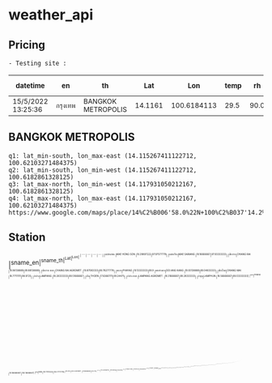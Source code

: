 # weather_api

## Pricing
```
- Testing site :
```
|<sup>datetime</sup>|<sup>en</sup>|<sup>th</sup>|<sup>Lat</sup>|<sup>Lon</sup>|<sup>temp</sup>|<sup>rh</sup>|<sup>max lat<br>north</sup>|<sup>min lon<br>west</sup>|<sup>min lat<br>south</sup>|<sup>max lon<br>east</sup>|
| --- | --- | --- | --- | --- | --- | --- | --- | --- | --- | --- |
|<sup>15/5/2022<br>13:25:36</sup>|<sup>กรุงเทพ</sup>|<sup>BANGKOK<br>METROPOLIS</sup>|<sup>14.1161</sup>|<sup>100.6184113</sup>|<sup>29.5</sup>|<sup>90.0</sup>|<sup>14.008696<br>370634665</sup>|<sup>100.61279<br>296875</sup>|<sup>13.98737621<br>4146462</sup>|<sup>100.6347<br>65625</sup>|

## BANGKOK METROPOLIS
```
q1: lat_min-south, lon_max-east (14.115267411122712, 100.62103271484375)
q2: lat_min-south, lon_min-west (14.115267411122712, 100.6182861328125)
q3: lat_max-north, lon_min-west (14.117931050212167, 100.6182861328125)
q4: lat_max-north, lon_max-east (14.117931050212167, 100.62103271484375)
https://www.google.com/maps/place/14%C2%B006'58.0%22N+100%C2%B037'14.2%22E/@14.1161685,100.6206216,21z/data=!4m5!3m4!1s0x0:0xf560973a14063c1b!8m2!3d14.1161!4d100.6206
```					

## Station
|<sup>sname_en|<sup>sname_th|<sup>Lat|<sup>Lon|<sup>
|<sup> --- </sup>|<sup> --- </sup>|<sup> --- </sup>|<sup> --- </sup>|
|<sup>แม่ฮ่องสอน	</sup>|<sup>MAE HONG SON	</sup>			|<sup>19.29897222</sup>|<sup>97.97577778</sup>|
|<sup>แม่สะเรียง</sup>|<sup>MAE SARIANG		</sup>		|<sup>18.16666667</sup>|<sup>97.93333333</sup>|
|<sup>เชียงราย</sup>|<sup>CHIANG RAI		</sup>			|<sup>19.96138889</sup>|<sup>99.88138889</sup>|
|<sup>เชียงราย สกษ.</sup>|<sup>CHAING RAI AGROMET.	</sup>	|<sup>19.87083333</sup>|<sup>99.78277778</sup>|
|<sup>พะเยา</sup>|<sup>PHAYAO				</sup>		|<sup>19.13333333</sup>|<sup>99.9</sup>
|<sup>ดอยอ่างขาง</sup>|<sup>DOI ANG KANG		</sup>		|<sup>19.93138889</sup>|<sup>99.04833333</sup>|
|<sup>เชียงใหม่</sup>|<sup>CHIANG MAI</sup>					|<sup>18.77111111</sup>|<sup>98.9725</sup>|
|<sup>ลำปาง</sup>|<sup>LAMPANG	</sup>				|<sup>18.28333333</sup>|<sup>99.51666667</sup>|
|<sup>เถิน</sup>|<sup>THOEN		</sup>				|<sup>17.63661111</sup>|<sup>99.24475</sup>|
|<sup>ลำปาง สกษ.</sup>|<sup>LAMPANG AGROMET.</sup>			|<sup>18.31666667</sup>|<sup>99.28333333</sup>|
|<sup>ลำพูน</sup>|<sup>LAMPHUN		</sup>			|<sup>18.56666667</sup>|<sup>99.03333333|
|<sup>แพร่</sup>|<sup>PHRAE		</sup>				|<sup>18.16666667</sup>|<sup>100.1666667|
|<sup>น่าน</sup>|<sup>NAN		</sup>				|<sup>18.77972222</sup>|<sup>100.7777778|
|<sup>น่าน สกษ.</sup>|<sup>NAN AGROMET.	</sup>			|<sup>18.86666667</sup>|<sup>100.75|
|<sup>ท่าวังผา</sup>|<sup>THA WANGPHA</sup>				|<sup>19.11055556</sup>|<sup>100.8025|
|<sup>ทุ่งช้าง</sup>|<sup>THUNG CHANG</sup>				|<sup>19.41194444</sup>|<sup>100.8835278|
|<sup>อุตรดิตถ์</sup>|<sup>UTTARADIT	</sup>				|<sup>17.61666667</sup>|<sup>100.1|
|<sup>หนองคาย</sup>|<sup>NONG KHAI	</sup>				|<sup>17.86511111</sup>|<sup>102.7472778|
|<sup>เลย</sup>|<sup>LOEI		</sup>				|<sup>17.45</sup>|<sup>101.7333333|
|<sup>เลย สกษ.</sup>|<sup>LOEI AGROMET.</sup>				|<sup>17.4</sup>|<sup>101.7333333|
|<sup>อุดรธานี</sup>|<sup>UDON THANI	</sup>				|<sup>17.38333333</sup>|<sup>102.8|
|<sup>สกลนคร</sup>|<sup>SAKON NAKHON	</sup>			|<sup>17.15</sup>|<sup>104.1333333|
|<sup>สกลนคร สกษ.</sup>|<sup>SAKON NAKHON AGROMET.</sup>		|<sup>17.12502778</sup>|<sup>104.061|
|<sup>นครพนม</sup>|<sup>NAKHON PHANOM	</sup>			|<sup>17.41083333</sup>|<sup>104.7825|
|<sup>นครพนม สกษ.</sup>|<sup>NAKHON PHANOM AGROMET.	</sup>	|<sup>17.44305556</sup>|<sup>104.7736111|
|<sup>หนองบัวลำภู</sup>|<sup>NONG BUA LAM PHU	</sup>		|<sup>17.2325</sup>|<sup>102.4294444|
|<sup>บึงกาฬ</sup>|<sup>Bueng Kan		</sup>			|<sup>18.41361111</sup>|<sup>103.5167222|
|<sup>สุโขทัย</sup>|<sup>SUKHOTHAI		</sup>			|<sup>17.10611111</sup>|<sup>99.8|
|<sup>ศรีสำโรง สกษ.</sup>|<sup>SI SAMRONG AGROMET.	</sup>	|<sup>17.16136111</sup>|<sup>99.86166667|
|<sup>ตาก</sup>|<sup>TAK		</sup>				|<sup>16.87833333</sup>|<sup>99.14333333|
|<sup>แม่สอด</sup>|<sup>MAE SOT</sup>					|<sup>16.65916667</sup>|<sup>98.55083333|
|<sup>เขื่อนภูมิพล</sup>|<sup>BHUMIBOL DAM		</sup>		|<sup>17.24388889</sup>|<sup>99.0025|
|<sup>ดอยมูเซอร์ สกษ.</sup>|<sup>DOI MU SOE AGROMET.	</sup>	|<sup>16.75</sup>|<sup>98.93333333|
|<sup>อุ้มผาง</sup>|<sup>UMPHANG</sup>					|<sup>16.02472222</sup>|<sup>98.86444444|
|<sup>พิษณุโลก</sup>|<sup>PHITSANULOK	</sup>			|<sup>16.79480556</sup>|<sup>100.2793056|
|<sup>เพชรบูรณ์</sup>|<sup>PHETCHABUN	</sup>				|<sup>16.43333333</sup>|<sup>101.15|
|<sup>หล่มสัก</sup>|<sup>LOM SAK</sup>					|<sup>16.77361111</sup>|<sup>101.2494444|
|<sup>วิเชียรบุรี</sup>|<sup>WICHIAN BURI</sup>				|<sup>15.657</sup>|<sup>101.108|
|<sup>กำแพงเพชร</sup>	|<sup>KAMPHAENG PHET	</sup>			|<sup>16.48680556</sup>|<sup>99.52697222|
|<sup>ขอนแก่น	</sup>		|<sup>KHON KAEN		</sup>			|<sup>16.46111111</sup>|<sup>102.7897222|
|<sup>ท่าพระ สกษ.	</sup>		|<sup>THA PHRA AGROMET.	</sup>		|<sup>16.33333333</sup>|<sup>102.8166667|
|<sup>มุกดาหาร		</sup>	|<sup>MUKDAHAN	</sup>				|<sup>16.54138889</sup>|<sup>104.7288889|
|<sup>พิจิตร สกษ.	</sup>		|<sup>PICHIT AGROMET.	</sup>		|<sup>16.33877778</sup>|<sup>100.3671111|
|<sup>มหาสารคาม		</sup>	|<sup>MAHASARAKHAM</sup>				|<sup>16.24722222</sup>|<sup>103.0680556|
|<sup>กาฬสินธุ์		</sup>	|<sup>KALASIN		</sup>			|<sup>16.33202778</sup>|<sup>103.5875278|
|<sup>อำนาจเจริญ	</sup>		|<sup>Amnat Charoen		</sup>		|<sup>15.90375</sup>|<sup>104.6180556|
|<sup>นครสวรรค์ 	</sup>		|<sup>NAKHON SAWAN				|<sup>15.67183333</sup>|<sup>100.1323611|
|<sup>ตากฟ้า สกษ.	</sup>	|<sup>TAKFA AGROMET.	</sup>			|<sup>15.34944444</sup>|<sup>100.5302778|
|<sup>ชัยนาท สกษ.	</sup>	|<sup>CHAINAT AGROMET.</sup>			|<sup>15.15</sup>|<sup>100.1833333|
|<sup>ชัยภูมิ	</sup>		|<sup>CHAIYAPHUM</sup>					|<sup>15.8</sup>|<sup>102.0333333|
|<sup>ร้อยเอ็ด	</sup>		|<sup>ROI ET	</sup>					|<sup>16.02</sup>|<sup>103.7438889|
|<sup>ร้อยเอ็ด สกษ.	</sup>	|<sup>ROI ET AGROMET.	</sup>		|<sup>16.07322222</sup>|<sup>103.6084444|
|<sup>ยโสธร	</sup>		|<sup>Yasothon	</sup>				|<sup>15.79494444</sup>|<sup>104.2143611|
|<sup>อุบลราชธานี สกษ.	</sup>	|<sup>UBON RATCHATHANI AGROMET.</sup>	|<sup>15.23913889</sup>|<sup>105.0235|
|<sup>อุบลราชธานี (ศูนย์ฯ)	</sup>	|<sup>UBON RATCHATHANI	</sup>		|<sup>15.25</sup>|<sup>104.8666667|
|<sup>ศรีสะเกษ		</sup>	|<sup>SI SAKET AGROMET.		</sup>	|<sup>15</sup>|<sup>104.05|
|<sup>อุทัยธานี	</sup>		|<sup>UTHAITHANI		</sup>			|<sup>15.37416667</sup>|<sup>100.0388889|
|<sup>พระนครศรีอยุธยา	</sup>	|<sup>AYUTTHAYA		</sup>			|<sup>14.53472222</sup>|<sup>100.725|
|<sup>นครนายก	</sup>		|<sup>NAKORNNAYOK	</sup>			|<sup>14.21666667</sup>|<sup>101.3833333|
|<sup>ปทุมธานี สกษ.	</sup>	|<sup>PATHUMTHANI	</sup>			|<sup>14.1</sup>|<sup>100.6166667|
|<sup>ฉะเชิงเทรา	</sup>		|<sup>CHACHOENGSAO	</sup>			|<sup>13.51555556</sup>|<sup>101.4583333|
|<sup>ราชบุรี	</sup>		|<sup>RATCHA BURI	</sup>			|<sup>13.48930556</sup>|<sup>99.79238889|
|<sup>สุพรรณบุรี	</sup>		|<sup>SUPHAN BURI		</sup>		|<sup>14.47444444</sup>|<sup>100.1388889|
|<sup>อู่ทอง สกษ.	</sup>		|<sup>U THONG AGROMET.	</sup>		|<sup>14.30361111</sup>|<sup>99.86472222|
|<sup>ลพบุรี	</sup>			|<sup>LOP BURI		</sup>		|<sup>14.79972222</sup>|<sup>100.6283333|<sup>
|<sup>บัวชุม  	</sup>		|<sup>BUA CHUM		</sup>			|<sup>15.26666667</sup>|<sup>101.1873611|<sup>
|<sup>นำร่อง</sup>			|<sup>PILOT STATION		</sup>		|<sup>13.37722222</sup>|<sup>100.5994444|<sup>
|<sup>สมุทรปราการ สกษ.	</sup>	|<sup>Samut Prakarn		</sup>		|<sup>13.51666667</sup>|<sup>100.7616667|<sup>
|<sup>สนามบินสุวรรณภูมิ	</sup>	|<sup>SUVARNABHUMI AIRPORT	</sup>	|<sup>13.68638889</sup>|<sup>100.7675|<sup>
|<sup>ปราจีนบุรี		</sup>	|<sup>PRACHIN BURI		</sup>		|<sup>14.05841667</sup>|<sup>101.3693056|<sup>
|<sup>กบินทร์บุรี		</sup>	|<sup>KABIN BURI	</sup>				|<sup>13.98333333</sup>|<sup>101.7072222|<sup>
|<sup>นครราชสีมา	</sup>		|<sup>NAKHON RATCHASIMA		</sup>	|<sup>14.96830556</sup>|<sup>102.0860278|<sup>
|<sup>ปากช่อง สกษ.	</sup>	|<sup>PAKCHONG AGROMET.	</sup>		|<sup>14.64388889</sup>|<sup>101.3319444|<sup>
|<sup>โชคชัย		</sup>	|<sup>CHOK CHAI	</sup>				|<sup>14.71888889</sup>|<sup>102.1686111|<sup>
|<sup>สุรินทร์	</sup>		|<sup>SURIN		</sup>				|<sup>14.88333333</sup>|<sup>103.5|<sup>
|<sup>สุรินทร์ สกษ.</sup>			|<sup>SURIN AGROMET.	</sup>			|<sup>14.88333333</sup>|<sup>103.45|<sup>
|<sup>ท่าตูม	</sup>			|<sup>THA TUM	</sup>				|<sup>15.31666667</sup>|<sup>103.6833333|<sup>
|<sup>บุรีรัมย์	</sup>		|<sup>BURIRUM		</sup>			|<sup>15.22575</sup>|<sup>103.2480833|<sup>
|<sup>นางรอง	</sup>		|<sup>NANG RONG		</sup>			|<sup>14.58333333</sup>|<sup>102.8|<sup>
|<sup>สมุทรสงคราม</sup>			|<sup>SAMUTSONGKRAM	</sup>			|<sup>13.40777778</sup>|<sup>100.0322222|<sup>
|<sup>อรัญประเทศ		</sup>	|<sup>ARANYA PRATHET	</sup>			|<sup>13.7</sup>|<sup>102.5833333|<sup>
|<sup>สระแก้ว	</sup>		|<sup>SA KAEW			</sup>		|<sup>13.78888889</sup>|<sup>102.0347222|<sup>
|<sup>กาญจนบุรี		</sup>	|<sup>KANCHANA BURI		</sup>		|<sup>14.0225</sup>|<sup>99.53583333|<sup>
|<sup>ทองผาภูมิ	</sup>		|<sup>THONG PHAPHUM		</sup>		|<sup>14.74222222</sup>|<sup>98.63638889|<sup>
|<sup>นครปฐม	</sup>		|<sup>NAKHONPATHOM		</sup>		|<sup>14.01166667</sup>|<sup>99.97|<sup>
|<sup>กรุงเทพมหานคร	</sup>	|<sup>BANGKOK METROPOLIS</sup>			|<sup>13.72638889</sup>|<sup>100.56|<sup>
|<sup>กรุงเทพฯ ท่าเรือคลองเตย</sup>	|<sup>BANGKOK PORT (KLONG TOEI)	</sup>|<sup>13.70694444</sup>|<sup>100.5680556|<sup>
|<sup>กรุงเทพฯ บางนา สกษ.</sup>	|<sup>BANG NA AGROMET.	</sup>		|<sup>13.66638889</sup>|<sup>100.6061111|<sup>
|<sup>สนามบินดอนเมือง	</sup>	|<sup>DON MUANG AIRPORT	</sup>		|<sup>13.91916667</sup>|<sup>100.605|<sup>
|<sup>ชลบุรี	</sup>			|<sup>CHON BURI		</sup>			|<sup>13.36666667</sup>|<sup>100.9833333|<sup>
|<sup>เกาะสีชัง	</sup>		|<sup>KO SICHANG	</sup>				|<sup>13.16166667</sup>|<sup>100.8019444|<sup>
|<sup>พัทยา</sup>				|<sup>PHATTHAYA		</sup>			|<sup>12.92</sup>|<sup>100.8694444|<sup>
|<sup>สัตหีบ	</sup>		|<sup>SATTAHIP		</sup>			|<sup>12.68333333</sup>|<sup>100.9833333|<sup>
|<sup>แหลมฉบัง	</sup>		|<sup>LAEM CHABANG	</sup>			|<sup>13.07694444</sup>|<sup>100.8758333|<sup>
|<sup>เพชรบุรี	</sup>		|<sup>PHETCHA BURI	</sup>			|<sup>12.99944444</sup>|<sup>100.0605556|<sup>
|<sup>ระยอง	</sup>			|<sup>RAYONG		</sup>				|<sup>12.63222222</sup>|<sup>101.3436111|<sup>
|<sup>ห้วยโป่ง สกษ.</sup>		|<sup>HUAI PONG AGROMET.</sup>			|<sup>12.735</sup>|<sup>101.135|<sup>
|<sup>จันทบุรี	</sup>		|<sup>CHANTHA BURI	</sup>			|<sup>12.61666667</sup>|<sup>102.1133333|<sup>
|<sup>พลิ้ว สกษ.		</sup>	|<sup>PHLIU  AGROMET.</sup>			|<sup>12.50861111</sup>|<sup>102.1730556|<sup>
|<sup>ประจวบคีรีขันธ์	</sup>	|<sup>PRACHUAP KHIRIKHAN	</sup>		|<sup>11.83333333</sup>|<sup>99.83333333|<sup>
|<sup>หัวหิน	</sup>			|<sup>HUA HIN	</sup>				|<sup>12.58611111</sup>|<sup>99.9625|<sup>
|<sup>หนองพลับ สกษ.	</sup>	|<sup>NONG PHLUB AGROMET.	</sup>	|<sup>12.58333333</sup>|<sup>99.73333333|<sup>
|<sup>ตราด	</sup>			|<sup>TRAD		</sup>				|<sup>11.76666667</sup>|<sup>102.8833333|<sup>
|<sup>ชุมพร	</sup>		|<sup>CHUMPHON		</sup>			|<sup>10.49875</sup>|<sup>99.18847222|<sup>
|<sup>สวี สกษ.	</sup>		|<sup>SAWI AGROMET.		</sup>		|<sup>10.33333333</sup>|<sup>99.1|<sup>
|<sup>ระนอง	</sup>		|<sup>RANONG	</sup>					|<sup>9.983333333</sup>|<sup>98.61666667|<sup>
|<sup>สุราษฎร์ธานี	</sup>		|<sup>SURAT THANI</sup>				|<sup>9.135555556</sup>|<sup>99.15194444|<sup>
|<sup>เกาะสมุย		</sup>	|<sup>KO SAMUI		</sup>			|<sup>9.466666667</sup>|<sup>100.05|<sup>
|<sup>สุราษฎร์ธานี สกษ.	</sup>	|<sup>SURAT THANI AGROMET.	</sup>	|<sup>9.1</sup>|<sup>99.63333333|<sup>
|<sup>พระแสง สอท.	</sup>	|<sup>PHRA SANG		</sup>			|<sup>8.570222222</sup>|<sup>99.25825|<sup>
|<sup>นครศรีธรรมราช	</sup>	|<sup>NAKHONSI THAMMARAT	</sup>		|<sup>8.537777778</sup>|<sup>99.94722222|<sup>
|<sup>นครศรีธรรมราช สกษ.</sup>	|<sup>NAKHONSI THAMMARAT AGROMET.</sup>|<sup>8.359305556</sup>|<sup>100|<sup>
|<sup>ฉวาง	</sup>			|<sup>CHAWANG	</sup>				|<sup>8.424722222</sup>|<sup>99.50666667|<sup>
|<sup>พัทลุง สกษ.	</sup>		|<sup>PHATTHALUNG AGROMET.	</sup>	|<sup>7.583333333</sup>|<sup>100.1666667|<sup>
|<sup>ตะกั่วป่า	</sup>		|<sup>TAKUA PA	</sup>				|<sup>8.684166667</sup>|<sup>98.25222222|<sup>
|<sup>ภูเก็ต	</sup>			|<sup>PHUKET</sup>						|<sup>7.883333333</sup>|<sup>98.4|<sup>
|<sup>ภูเก็ต (ศูนย์ฯ)	</sup>	|<sup>PHUKET AIRPORT	</sup>			|<sup>8.145</sup>|<sup>98.31444444|<sup>
|<sup>เกาะลันตา	</sup>		|<sup>KO LANTA	</sup>				|<sup>7.533333333</sup>|<sup>99.05|<sup>
|<sup>กระบี่	</sup>			|<sup>KRABI	</sup>					|<sup>8.103611111</sup>|<sup>98.97527778|<sup>
|<sup>ตรัง	</sup>			|<sup>TRANG AIRPORT		</sup>		|<sup>7.516666667</sup>|<sup>99.61666667|<sup>
|<sup>คอหงษ์ สกษ.</sup>			|<sup>KHO HONG AGROMET.	</sup>		|<sup>7|<sup>100.5</sup>|<sup>
|<sup>สะเดา	</sup>		|<sup>SA DAO	</sup>					|<sup>6.798055556</sup>|<sup>100.3905556|<sup>
|<sup>สงขลา	</sup>		|<sup>SONGKHLA	</sup>				|<sup>7.182111111</sup>|<sup>100.6076944|<sup>
|<sup>หาดใหญ่	</sup>		|<sup>HAT YAI AIRPORT</sup>			|<sup>6.916666667</sup>|<sup>100.4333333|<sup>
|<sup>สตูล	</sup>			|<sup>SATUN		</sup>				|<sup>6.65</sup>|<sup>100.0833333|<sup>
|<sup>ปัตตานี	</sup>		|<sup>PATTANI AIRPORT	</sup>		|<sup>6.783333333</sup>|<sup>101.15|<sup>
|<sup>ยะลา สกษ.	</sup>		|<sup>YALA AGROMET.</sup>				|<sup>6.516666667</sup>|<sup>101.2833333|<sup>
|<sup>นราธิวาส	</sup>		|<sup>NARATHIWAT</sup>					|<sup>6.416666667</sup>|<sup>101.8166667|<sup>
